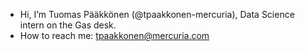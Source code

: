 - Hi, I’m Tuomas Pääkkönen (@tpaakkonen-mercuria), Data Science intern on the Gas desk.
- How to reach me: tpaakkonen@mercuria.com

